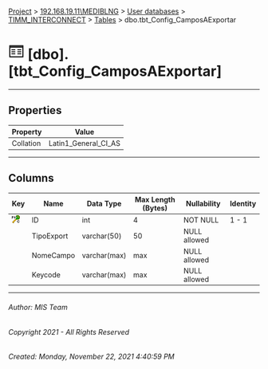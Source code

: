 #### 

[Project](../../../../index.md) > [192.168.19.11\\MEDIBLNG](../../../index.md) > [User databases](../../index.md) > [TIMM_INTERCONNECT](../index.md) > [Tables](Tables.md) > dbo.tbt_Config_CamposAExportar

# ![Tables](../../../../Images/Table32.png) [dbo].[tbt_Config_CamposAExportar]

---

## <a name="#properties"></a>Properties

| Property | Value |
|---|---|
| Collation | Latin1_General_CI_AS |


---

## <a name="#columns"></a>Columns

| Key | Name | Data Type | Max Length (Bytes) | Nullability | Identity |
|---|---|---|---|---|---|
| [![Cluster Primary Key PK_Config_CamposAExportar: ID](../../../../Images/pkcluster.png)](#indexes) | ID | int | 4 | NOT NULL | 1 - 1 |
|  | TipoExport | varchar(50) | 50 | NULL allowed |  |
|  | NomeCampo | varchar(max) | max | NULL allowed |  |
|  | Keycode | varchar(max) | max | NULL allowed |  |


---

###### Author:  MIS Team

###### Copyright 2021 - All Rights Reserved

###### Created: Monday, November 22, 2021 4:40:59 PM

